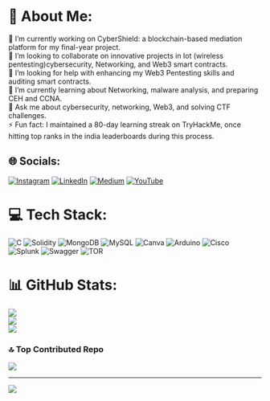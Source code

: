 # 💫 About Me:
🔭 I’m currently working on CyberShield: a blockchain-based mediation platform for my final-year project.<br>👯 I’m looking to collaborate on innovative projects in Iot (wireless pentesting)cybersecurity, Networking, and Web3 smart contracts.<br>🤝 I’m looking for help with enhancing my Web3 Pentesting skills and auditing smart contracts.<br>🌱 I’m currently learning about Networking, malware analysis, and preparing CEH and CCNA.<br>💬 Ask me about cybersecurity, networking, Web3, and solving CTF challenges.<br>⚡ Fun fact: I maintained a 80-day learning streak on TryHackMe, once hitting top ranks in the india leaderboards during this process.


## 🌐 Socials:
[![Instagram](https://img.shields.io/badge/Instagram-%23E4405F.svg?logo=Instagram&logoColor=white)](https://instagram.com/yash.prajapati_18) [![LinkedIn](https://img.shields.io/badge/LinkedIn-%230077B5.svg?logo=linkedin&logoColor=white)](https://linkedin.com/in/yashprajapati4181) [![Medium](https://img.shields.io/badge/Medium-12100E?logo=medium&logoColor=white)](https://medium.com/@@satorugojo69699) [![YouTube](https://img.shields.io/badge/YouTube-%23FF0000.svg?logo=YouTube&logoColor=white)](https://youtube.com/@@TheCrypticHunter) 

# 💻 Tech Stack:
![C](https://img.shields.io/badge/c-%2300599C.svg?style=for-the-badge&logo=c&logoColor=white) ![Solidity](https://img.shields.io/badge/Solidity-%23363636.svg?style=for-the-badge&logo=solidity&logoColor=white) ![MongoDB](https://img.shields.io/badge/MongoDB-%234ea94b.svg?style=for-the-badge&logo=mongodb&logoColor=white) ![MySQL](https://img.shields.io/badge/mysql-4479A1.svg?style=for-the-badge&logo=mysql&logoColor=white) ![Canva](https://img.shields.io/badge/Canva-%2300C4CC.svg?style=for-the-badge&logo=Canva&logoColor=white) ![Arduino](https://img.shields.io/badge/-Arduino-00979D?style=for-the-badge&logo=Arduino&logoColor=white) ![Cisco](https://img.shields.io/badge/cisco-%23049fd9.svg?style=for-the-badge&logo=cisco&logoColor=black) ![Splunk](https://img.shields.io/badge/splunk-%23000000.svg?style=for-the-badge&logo=splunk&logoColor=white) ![Swagger](https://img.shields.io/badge/-Swagger-%23Clojure?style=for-the-badge&logo=swagger&logoColor=white) ![TOR](https://img.shields.io/badge/tor-%237E4798.svg?style=for-the-badge&logo=tor-project&logoColor=white)
# 📊 GitHub Stats:
![](https://github-readme-stats.vercel.app/api?username=YashPrajapati4181&theme=shadow_green&hide_border=false&include_all_commits=false&count_private=false)<br/>
![](https://github-readme-streak-stats.herokuapp.com/?user=YashPrajapati4181&theme=shadow_green&hide_border=false)<br/>
![](https://github-readme-stats.vercel.app/api/top-langs/?username=YashPrajapati4181&theme=shadow_green&hide_border=false&include_all_commits=false&count_private=false&layout=compact)

### 🔝 Top Contributed Repo
![](https://github-contributor-stats.vercel.app/api?username=YashPrajapati4181&limit=5&theme=shadow_green&combine_all_yearly_contributions=true)

---
[![](https://visitcount.itsvg.in/api?id=YashPrajapati4181&icon=8&color=3)](https://visitcount.itsvg.in)

<!-- Proudly created with GPRM ( https://gprm.itsvg.in ) -->

